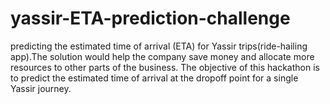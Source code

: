 # yassir-ETA-prediction-challenge
predicting the estimated time of arrival (ETA) for Yassir trips(ride-hailing app).The solution would help the company save money and allocate more resources to other parts of the business.  The objective of this hackathon is to predict the estimated time of arrival at the dropoff point for a single Yassir journey.

